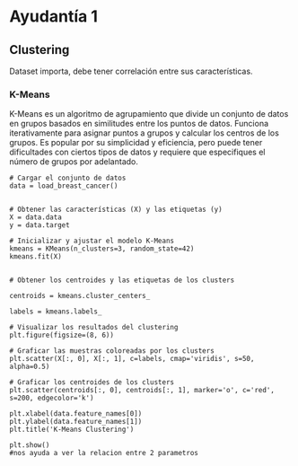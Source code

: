 # Ayudantía 1

## Clustering

Dataset importa, debe tener correlación entre sus características.

### K-Means
K-Means es un algoritmo de agrupamiento que divide un conjunto de datos en grupos basados en similitudes entre los puntos de datos. Funciona iterativamente para asignar puntos a grupos y calcular los centros de los grupos. Es popular por su simplicidad y eficiencia, pero puede tener dificultades con ciertos tipos de datos y requiere que especifiques el número de grupos por adelantado.

```
# Cargar el conjunto de datos
data = load_breast_cancer()


# Obtener las características (X) y las etiquetas (y)
X = data.data
y = data.target

# Inicializar y ajustar el modelo K-Means
kmeans = KMeans(n_clusters=3, random_state=42)
kmeans.fit(X)


# Obtener los centroides y las etiquetas de los clusters

centroids = kmeans.cluster_centers_

labels = kmeans.labels_

# Visualizar los resultados del clustering
plt.figure(figsize=(8, 6))

# Graficar las muestras coloreadas por los clusters
plt.scatter(X[:, 0], X[:, 1], c=labels, cmap='viridis', s=50, alpha=0.5)

# Graficar los centroides de los clusters
plt.scatter(centroids[:, 0], centroids[:, 1], marker='o', c='red', s=200, edgecolor='k')

plt.xlabel(data.feature_names[0])
plt.ylabel(data.feature_names[1])
plt.title('K-Means Clustering')

plt.show()
#nos ayuda a ver la relacion entre 2 parametros
```

